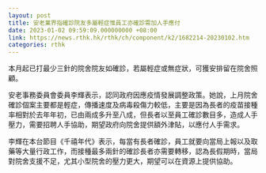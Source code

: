 ```yaml
---
layout: post
title: 安老業界指確診院友多屬輕症惟員工亦確診需加人手應付
date: 2023-01-02 09:59:09.000000000 +08:00
link: https://news.rthk.hk/rthk/ch/component/k2/1682214-20230102.htm
categories: rthk
---
```


本月起已打最少三針的院舍院友如確診，若屬輕症或無症狀，可獲安排留在院舍照顧。

安老事務委員會委員李輝表示，認同政府因應疫情發展調整政策。她說，上月院舍確診個案主要都是輕症，傳播速度及病毒殺傷力較低，主要是因為長者的疫苗接種率相對於去年年初，已由兩成多升至八成，但長者以至員工確診數目多，造成人手壓力，需要招聘人手協助，期望政府向院舍提供額外津貼，以應付人手需求。

李輝在本台節目《千禧年代》表示，每當有長者確診，員工就要向當局上報以及取藥等大量行政工作，而接種最多兩針的確診長者亦需要轉移，認為長假期時，當局對院舍支援不足，尤其小型院舍的壓力更大，期望可以在資源上提供協助。
